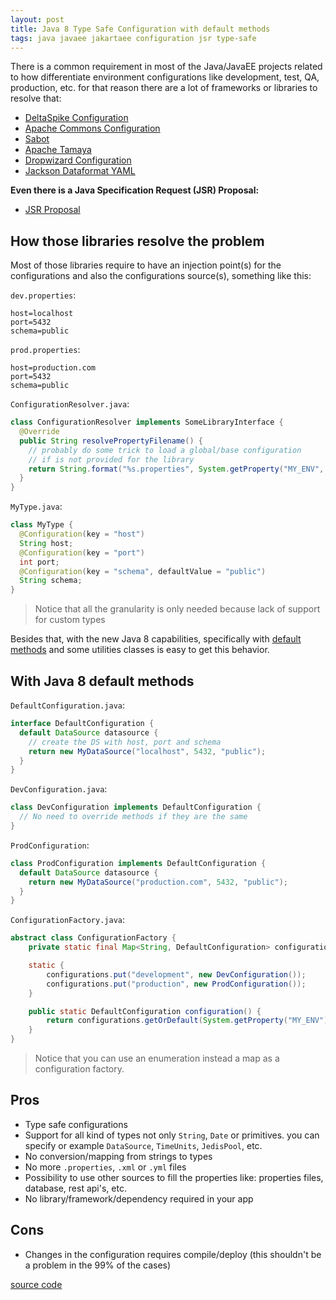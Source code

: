 ```yaml
---
layout: post
title: Java 8 Type Safe Configuration with default methods
tags: java javaee jakartaee configuration jsr type-safe
---
```


There is a common requirement in most of the Java/JavaEE projects related to how differentiate environment configurations like development, test, QA, production, etc. for that reason there are a lot of frameworks or libraries to resolve that:

* [DeltaSpike Configuration](https://deltaspike.apache.org/documentation/configuration.html)
* [Apache Commons Configuration](http://commons.apache.org/proper/commons-configuration/)
* [Sabot](https://github.com/tomitribe/sabot)
* [Apache Tamaya](http://tamaya.incubator.apache.org/)
* [Dropwizard Configuration](http://www.dropwizard.io/0.9.1/docs/getting-started.html#creating-a-configuration-class)
* [Jackson Dataformat YAML](https://github.com/FasterXML/jackson-dataformat-yaml)

**Even there is a Java Specification Request (JSR) Proposal:**

* [JSR Proposal](https://jcp.org/aboutJava/communityprocess/ec-public/materials/2014-09-2526/JavaSEConfigProposal.pdf)

## How those libraries resolve the problem
Most of those libraries require to have an injection point(s) for the configurations and also the configurations source(s), something like this:

`dev.properties`:

```properties
host=localhost
port=5432
schema=public
```

`prod.properties`:

```properties
host=production.com
port=5432
schema=public
```

`ConfigurationResolver.java`:

```java
class ConfigurationResolver implements SomeLibraryInterface {
  @Override
  public String resolvePropertyFilename() {
    // probably do some trick to load a global/base configuration
    // if is not provided for the library
    return String.format("%s.properties", System.getProperty("MY_ENV", "dev"));
  }
}
```

`MyType.java`:

```java
class MyType {
  @Configuration(key = "host")
  String host;
  @Configuration(key = "port")
  int port;
  @Configuration(key = "schema", defaultValue = "public")
  String schema;
}
```
> Notice that all the granularity is only needed because  lack of support for custom types

Besides that, with the new Java 8 capabilities, specifically with [default methods](https://docs.oracle.com/javase/tutorial/java/IandI/defaultmethods.html) and some utilities classes is easy to get this behavior.

## With Java 8 default methods

`DefaultConfiguration.java`:

```java
interface DefaultConfiguration {
  default DataSource datasource {
    // create the DS with host, port and schema
    return new MyDataSource("localhost", 5432, "public");
  }
}
```

`DevConfiguration.java`:

```java
class DevConfiguration implements DefaultConfiguration {
  // No need to override methods if they are the same
}
```

`ProdConfiguration`:

```java
class ProdConfiguration implements DefaultConfiguration {
  default DataSource datasource {
    return new MyDataSource("production.com", 5432, "public");
  }
}
```

`ConfigurationFactory.java`:

```java
abstract class ConfigurationFactory {
    private static final Map<String, DefaultConfiguration> configurations = new HashMap<>();

    static {
        configurations.put("development", new DevConfiguration());
        configurations.put("production", new ProdConfiguration());
    }

    public static DefaultConfiguration configuration() {
        return configurations.getOrDefault(System.getProperty("MY_ENV"), new DevConfiguration());
    }
}
```
> Notice that you can use an enumeration instead a map as a configuration factory.

## Pros

* Type safe configurations
* Support for all kind of types not only ```String```, ```Date``` or primitives. you can specify or example ```DataSource```, ```TimeUnits```, ```JedisPool```, etc.
* No conversion/mapping from strings to types
* No more ```.properties```, ```.xml``` or ```.yml``` files
* Possibility to use other sources to fill the properties like: properties files, database, rest api's, etc.
* No library/framework/dependency required in your app

## Cons

* Changes in the configuration requires compile/deploy (this shouldn't be a problem in the 99% of the cases)

[source code](https://github.com/cchacin/typesafe-configuration)
